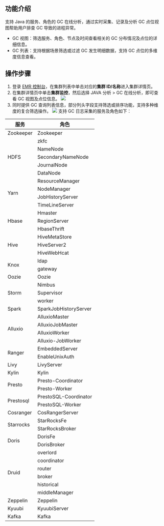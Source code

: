 ## 功能介绍
支持 Java 的服务、角色的 GC 在线分析，通过实时采集、记录及分析 GC 点位视图帮助用户排查 GC 导致的进程异常。
- GC 视图：筛选服务、角色、节点及时间查看相关的 GC 分布情况及点位的详细信息。
- GC 列表：支持根据场景筛选或过滤 GC 发生明细数据，支持 GC 点位的多维度信息查看。

## 操作步骤
1. 登录 [EMR 控制台](https://console.cloud.tencent.com/emr)，在集群列表中单击对应的**集群 ID/名称**进入集群详情页。
2. 在集群详情页中单击**集群监控**，然后选择 JAVA 分析 > GC 在线分析，即可查看 GC 视图及点位信息。
![](https://qcloudimg.tencent-cloud.cn/raw/113a099d782b09273c864bc6884bcd30.png)
3. 同时提供 GC 查询列表信息，部分列头字段支持筛选或排序功能，支持多种维度的复合筛选操作。
![](https://qcloudimg.tencent-cloud.cn/raw/88a9373579d1aeedca707e5e59a80132.png)
支持 GC 日志采集的服务及角色如下：
<table>
<thead>
<tr>
<th>服务</th>
<th>角色</th>
</tr>
</thead>
<tbody><tr>
<td>Zookeeper</td>
<td>Zookeeper</td>
</tr>
<tr>
<td rowspan=5>HDFS</td>
<td>zkfc</td>
</tr>
<tr>
<td>NameNode</td>
</tr>
<tr>
<td>SecondaryNameNode</td>
</tr>
<tr>
<td>JournalNode</td>
</tr>
<tr>
<td>DataNode</td>
</tr>
<tr>
<td rowspan=4>Yarn</td>
<td>ResourceManager</td>
</tr>
<tr>
<td>NodeManager</td>
</tr>
<tr>
<td>JobHistoryServer</td>
</tr>
<tr>
<td>TimeLineServer</td>
</tr>
<tr>
<td rowspan=3>Hbase</td>
<td>Hmaster</td>
</tr>
<tr>
<td>RegionServer</td>
</tr>
<tr>
<td>HbaseThrift</td>
</tr>
<tr>
<td rowspan=3>Hive</td>
<td>HiveMetaStore</td>
</tr>
<tr>
<td>HiveServer2</td>
</tr>
<tr>
<td>HiveWebHcat</td>
</tr>
<tr>
<td rowspan=2>Knox</td>
<td>ldap</td>
</tr>
<tr>
<td>gateway</td>
</tr>
<tr>
<td>Oozie</td>
<td>Oozie</td>
</tr>
<tr>
<td rowspan=3>Storm</td>
<td>Nimbus</td>
</tr>
<tr>
<td>Supervisor</td>
</tr>
<tr>
<td>worker</td>
</tr>
<tr>
<td>Spark</td>
<td>SparkJobHistoryServer</td>
</tr>
<tr>
<td rowspan=4>Alluxio</td>
<td>AlluxioMaster</td>
</tr>
<tr>
<td>AlluxioJobMaster</td>
</tr>
<tr>
<td>AlluxioWorker</td>
</tr>
<tr>
<td>Alluxio-JobWorker</td>
</tr>
<tr>
<td rowspan=2>Ranger</td>
<td>EmbeddedServer</td>
</tr>
<tr>
<td>EnableUnixAuth</td>
</tr>
<tr>
<td>Livy</td>
<td>LivyServer</td>
</tr>
<tr>
<td>Kylin</td>
<td>Kylin</td>
</tr>
<tr>
<td rowspan=2>Presto</td>
<td>Presto-Coordinator</td>
</tr>
<tr>
<td>Presto-Worker</td>
</tr>
<tr>
<td rowspan=2>Prestosql</td>
<td>PrestoSQL-Coordinator</td>
</tr>
<tr>
<td>PrestoSQL-Worker</td>
</tr>
<tr>
<td>Cosranger</td>
<td>CosRangerServer</td>
</tr>
<tr>
<td rowspan=2>Starrocks</td>
<td>StarRocksFe</td>
</tr>
<tr>
<td>StarRocksBroker</td>
</tr>
<tr>
<td rowspan=2>Doris</td>
<td>DorisFe</td>
</tr>
<tr>
<td>DorisBroker</td>
</tr>
<tr>
<td rowspan=6>Druid</td>
<td>overlord</td>
</tr>
<tr>
<td>coordinator</td>
</tr>
<tr>
<td>router</td>
</tr>
<tr>
<td>broker</td>
</tr>
<tr>
<td>historical</td>
</tr>
<tr>
<td>middleManager</td>
</tr>
<tr>
<td>Zeppelin</td>
<td>Zeppelin</td>
</tr>
<tr>
<td>Kyuubi</td>
<td>KyuubiServer</td>
</tr>
<tr>
<td>Kafka</td>
<td>Kafka</td>
</tr>
</tbody></table>
